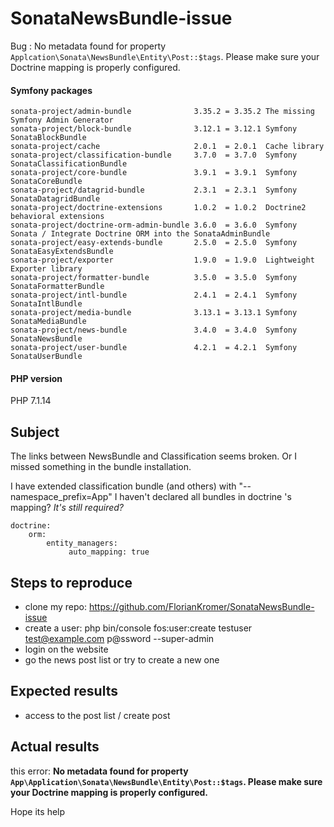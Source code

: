 # SonataNewsBundle-issue
Bug :
No metadata found for property `Applcation\Sonata\NewsBundle\Entity\Post::$tags`. Please make sure your Doctrine mapping is properly configured.

#### Symfony packages
```
sonata-project/admin-bundle              3.35.2 = 3.35.2 The missing Symfony Admin Generator
sonata-project/block-bundle              3.12.1 = 3.12.1 Symfony SonataBlockBundle
sonata-project/cache                     2.0.1  = 2.0.1  Cache library
sonata-project/classification-bundle     3.7.0  = 3.7.0  Symfony SonataClassificationBundle
sonata-project/core-bundle               3.9.1  = 3.9.1  Symfony SonataCoreBundle
sonata-project/datagrid-bundle           2.3.1  = 2.3.1  Symfony SonataDatagridBundle
sonata-project/doctrine-extensions       1.0.2  = 1.0.2  Doctrine2 behavioral extensions
sonata-project/doctrine-orm-admin-bundle 3.6.0  = 3.6.0  Symfony Sonata / Integrate Doctrine ORM into the SonataAdminBundle
sonata-project/easy-extends-bundle       2.5.0  = 2.5.0  Symfony SonataEasyExtendsBundle
sonata-project/exporter                  1.9.0  = 1.9.0  Lightweight Exporter library
sonata-project/formatter-bundle          3.5.0  = 3.5.0  Symfony SonataFormatterBundle
sonata-project/intl-bundle               2.4.1  = 2.4.1  Symfony SonataIntlBundle
sonata-project/media-bundle              3.13.1 = 3.13.1 Symfony SonataMediaBundle
sonata-project/news-bundle               3.4.0  = 3.4.0  Symfony SonataNewsBundle
sonata-project/user-bundle               4.2.1  = 4.2.1  Symfony SonataUserBundle
```
#### PHP version
PHP 7.1.14 

## Subject
The links between NewsBundle and Classification seems broken. Or I missed something in the bundle installation.

I have extended classification bundle (and others) with "--namespace_prefix=App"
I haven't declared all bundles in doctrine 's mapping? _It's still required?_
```
doctrine:
    orm:
        entity_managers:
             auto_mapping: true
```
 
## Steps to reproduce

- clone my repo: https://github.com/FlorianKromer/SonataNewsBundle-issue
- create a user: php bin/console fos:user:create testuser test@example.com p@ssword --super-admin
- login on the website
- go the news post list or try to create a new one



## Expected results

- access to the post list / create post

## Actual results
 this error: **No metadata found for property `App\Application\Sonata\NewsBundle\Entity\Post::$tags`. Please make sure your Doctrine mapping is properly configured.**

Hope its help 
